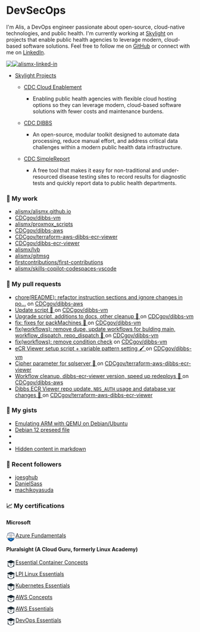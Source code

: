 # DevSecOps

I'm Alis, a DevOps engineer passionate about open-source, cloud-native technologies, and public health. I'm currently working at [Skylight](https://skylight.digital) on projects that enable public health agencies to leverage modern, cloud-based software solutions. Feel free to follow me on [GitHub](https://github.com/alismx) or connect with me on [LinkedIn](https://www.linkedin.com/in/alismx). 

[<img align="left" href="https://github.com/alismx" src="https://img.shields.io/badge/GitHub-181717.svg?style=for-the-badge&logo=GitHub&logoColor=white" />](https://github.com/alismx)

[<img alt="alismx-linked-in" src="https://img.shields.io/badge/linkedin-%230077B5.svg?&style=for-the-badge&logo=linkedin&logoColor=white" />](https://www.linkedin.com/in/alismx)<br>

- [Skylight Projects](https://skylight.digital/work/team-member/alis-akers/)

  - [CDC Cloud Enablement](https://skylight.digital/work/experience/cdc-dibbs-cloud-enablement/)
    - Enabling public health agencies with flexible cloud hosting options so they can leverage modern, cloud-based software solutions with fewer costs and maintenance burdens.

  - [CDC DIBBS](https://skylight.digital/work/experience/cdc-dibbs/)
    - An open-source, modular toolkit designed to automate data processing, reduce manual effort, and address critical data challenges within a modern public health data infrastructure.

  - [CDC SimpleReport](https://skylight.digital/work/experience/cdc-simplereport/)
    - A free tool that makes it easy for non-traditional and under-resourced disease testing sites to record results for diagnostic tests and quickly report data to public health departments.

### 🚀 My work

- [alismx/alismx.github.io](https://github.com/alismx/alismx.github.io)
- [CDCgov/dibbs-vm](https://github.com/CDCgov/dibbs-vm)
- [alismx/proxmox_scripts](https://github.com/alismx/proxmox_scripts)
- [CDCgov/dibbs-aws](https://github.com/CDCgov/dibbs-aws)
- [CDCgov/terraform-aws-dibbs-ecr-viewer](https://github.com/CDCgov/terraform-aws-dibbs-ecr-viewer)
- [CDCgov/dibbs-ecr-viewer](https://github.com/CDCgov/dibbs-ecr-viewer)
- [alismx/lvb](https://github.com/alismx/lvb)
- [alismx/gitmsg](https://github.com/alismx/gitmsg)
- [firstcontributions/first-contributions](https://github.com/firstcontributions/first-contributions)
- [alismx/skills-copilot-codespaces-vscode](https://github.com/alismx/skills-copilot-codespaces-vscode)

### 🌱 My pull requests

- [chore(README): refactor instruction sections and ignore changes in po…](https://github.com/CDCgov/dibbs-aws/pull/57) on [CDCgov/dibbs-aws](https://github.com/CDCgov/dibbs-aws)
- [Update script 💠 ](https://github.com/CDCgov/dibbs-vm/pull/59) on [CDCgov/dibbs-vm](https://github.com/CDCgov/dibbs-vm)
- [Upgrade script, additions to docs, other cleanup 🍬 ](https://github.com/CDCgov/dibbs-vm/pull/58) on [CDCgov/dibbs-vm](https://github.com/CDCgov/dibbs-vm)
- [fix: fixes for packMachines 🤖 ](https://github.com/CDCgov/dibbs-vm/pull/57) on [CDCgov/dibbs-vm](https://github.com/CDCgov/dibbs-vm)
- [fix(workflows): remove dupe, update workflows for bulding main, workflow_dispatch, repo_dispatch 🥟 ](https://github.com/CDCgov/dibbs-vm/pull/56) on [CDCgov/dibbs-vm](https://github.com/CDCgov/dibbs-vm)
- [fix(workflows): remove condition check](https://github.com/CDCgov/dibbs-vm/pull/55) on [CDCgov/dibbs-vm](https://github.com/CDCgov/dibbs-vm)
- [eCR Viewer setup script &#43; variable pattern setting 🖌️ ](https://github.com/CDCgov/dibbs-vm/pull/51) on [CDCgov/dibbs-vm](https://github.com/CDCgov/dibbs-vm)
- [Cipher parameter for sqlserver 🔏 ](https://github.com/CDCgov/terraform-aws-dibbs-ecr-viewer/pull/23) on [CDCgov/terraform-aws-dibbs-ecr-viewer](https://github.com/CDCgov/terraform-aws-dibbs-ecr-viewer)
- [Workflow cleanup, dibbs-ecr-viewer version, speed up redeploys 💨 ](https://github.com/CDCgov/dibbs-aws/pull/51) on [CDCgov/dibbs-aws](https://github.com/CDCgov/dibbs-aws)
- [Dibbs ECR Viewer repo update, `NBS_AUTH` usage and database var changes 🎊 ](https://github.com/CDCgov/terraform-aws-dibbs-ecr-viewer/pull/20) on [CDCgov/terraform-aws-dibbs-ecr-viewer](https://github.com/CDCgov/terraform-aws-dibbs-ecr-viewer)

### 📓 My gists

- [Emulating ARM with QEMU on Debian/Ubuntu](https://gist.github.com/3107fdd62a87607d7cc7b1368d84fc52)
- [Debian 12 preseed file](https://gist.github.com/717776684587d3467b8c3980d2cba4e3)
- [](https://gist.github.com/eb554c67c7013b27c0e16461c3321df9)
- [](https://gist.github.com/a8c473968f0d87c0532944017f844363)
- [Hidden content in markdown](https://gist.github.com/cffeb79c933f98279c46906f390fd3a0)

### 👯 Recent followers

- [joesghub](https://github.com/joesghub)
- [DanielSass](https://github.com/DanielSass)
- [machikoyasuda](https://github.com/machikoyasuda)

### 📈 My certifications

#### Microsoft

[<img align="left" alt="azure-fundamentals" width="25" src="./assets/azurefundamentals.png" />Azure Fundamentals](https://www.credly.com/badges/460c0273-ed19-4f0c-8d38-4ee994dfeb22/public_url)

#### Pluralsight (A Cloud Guru, formerly Linux Academy)

[<img align="left" alt="Essential-Container-Concepts" width="25" src="./assets/linuxacademy.jpeg" />Essential Container Concepts](https://app.pluralsight.com/profile/alismx)

[<img align="left" alt="LPI-Linux-Essentials" width="25" src="./assets/linuxacademy.jpeg" />LPI Linux Essentials](https://app.pluralsight.com/profile/alismx)

[<img align="left" alt="Kubernetes-Essentials" width="25" src="./assets/linuxacademy.jpeg" />Kubernetes Essentials](https://app.pluralsight.com/profile/alismx)

[<img align="left" alt="AWS-Concepts" width="25" src="./assets/linuxacademy.jpeg" />AWS Concepts](https://app.pluralsight.com/profile/alismx)

[<img align="left" alt="AWS-Essentials" width="25" src="./assets/linuxacademy.jpeg" />AWS Essentials](https://app.pluralsight.com/profile/alismx)

[<img align="left" alt="DevOps-Essentials" width="25" src="./assets/linuxacademy.jpeg" />DevOps Essentials](https://app.pluralsight.com/profile/alismx)
